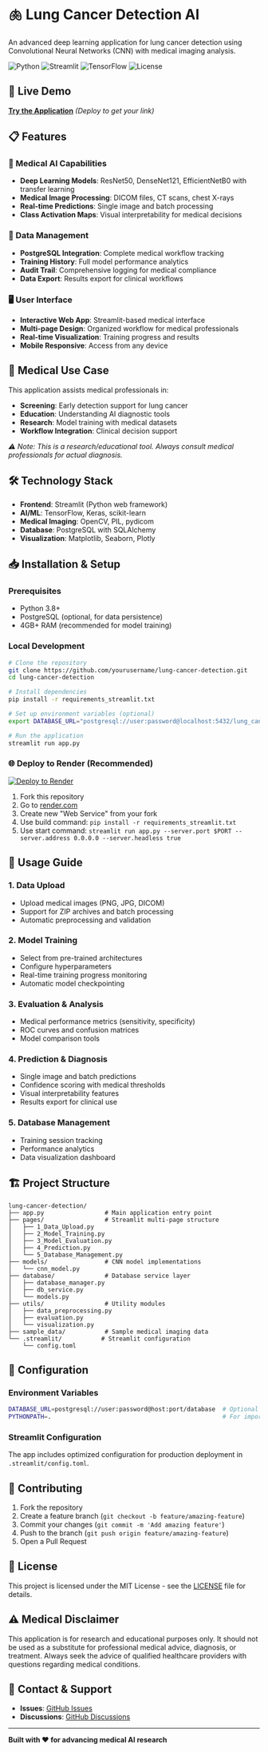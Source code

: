 # 🫁 Lung Cancer Detection AI

An advanced deep learning application for lung cancer detection using Convolutional Neural Networks (CNN) with medical imaging analysis.

![Python](https://img.shields.io/badge/python-v3.8+-blue.svg)
![Streamlit](https://img.shields.io/badge/streamlit-v1.46+-red.svg)
![TensorFlow](https://img.shields.io/badge/tensorflow-v2.17+-orange.svg)
![License](https://img.shields.io/badge/license-MIT-green.svg)

## 🚀 Live Demo

**[Try the Application](https://your-app-name.onrender.com)** *(Deploy to get your link)*

## 📋 Features

### 🔬 Medical AI Capabilities
- **Deep Learning Models**: ResNet50, DenseNet121, EfficientNetB0 with transfer learning
- **Medical Image Processing**: DICOM files, CT scans, chest X-rays
- **Real-time Predictions**: Single image and batch processing
- **Class Activation Maps**: Visual interpretability for medical decisions

### 💾 Data Management
- **PostgreSQL Integration**: Complete medical workflow tracking
- **Training History**: Full model performance analytics
- **Audit Trail**: Comprehensive logging for medical compliance
- **Data Export**: Results export for clinical workflows

### 🖥️ User Interface
- **Interactive Web App**: Streamlit-based medical interface
- **Multi-page Design**: Organized workflow for medical professionals
- **Real-time Visualization**: Training progress and results
- **Mobile Responsive**: Access from any device

## 🏥 Medical Use Case

This application assists medical professionals in:
- **Screening**: Early detection support for lung cancer
- **Education**: Understanding AI diagnostic tools
- **Research**: Model training with medical datasets
- **Workflow Integration**: Clinical decision support

*⚠️ Note: This is a research/educational tool. Always consult medical professionals for actual diagnosis.*

## 🛠️ Technology Stack

- **Frontend**: Streamlit (Python web framework)
- **AI/ML**: TensorFlow, Keras, scikit-learn
- **Medical Imaging**: OpenCV, PIL, pydicom
- **Database**: PostgreSQL with SQLAlchemy
- **Visualization**: Matplotlib, Seaborn, Plotly

## 📥 Installation & Setup

### Prerequisites
- Python 3.8+
- PostgreSQL (optional, for data persistence)
- 4GB+ RAM (recommended for model training)

### Local Development
```bash
# Clone the repository
git clone https://github.com/yourusername/lung-cancer-detection.git
cd lung-cancer-detection

# Install dependencies
pip install -r requirements_streamlit.txt

# Set up environment variables (optional)
export DATABASE_URL="postgresql://user:password@localhost:5432/lung_cancer_db"

# Run the application
streamlit run app.py
```

### 🌐 Deploy to Render (Recommended)

[![Deploy to Render](https://render.com/images/deploy-to-render-button.svg)](https://render.com/deploy)

1. Fork this repository
2. Go to [render.com](https://render.com)
3. Create new "Web Service" from your fork
4. Use build command: `pip install -r requirements_streamlit.txt`
5. Use start command: `streamlit run app.py --server.port $PORT --server.address 0.0.0.0 --server.headless true`

## 📖 Usage Guide

### 1. Data Upload
- Upload medical images (PNG, JPG, DICOM)
- Support for ZIP archives and batch processing
- Automatic preprocessing and validation

### 2. Model Training
- Select from pre-trained architectures
- Configure hyperparameters
- Real-time training progress monitoring
- Automatic model checkpointing

### 3. Evaluation & Analysis
- Medical performance metrics (sensitivity, specificity)
- ROC curves and confusion matrices
- Model comparison tools

### 4. Prediction & Diagnosis
- Single image and batch predictions
- Confidence scoring with medical thresholds
- Visual interpretability features
- Results export for clinical use

### 5. Database Management
- Training session tracking
- Performance analytics
- Data visualization dashboard

## 🏗️ Project Structure

```
lung-cancer-detection/
├── app.py                 # Main application entry point
├── pages/                 # Streamlit multi-page structure
│   ├── 1_Data_Upload.py
│   ├── 2_Model_Training.py
│   ├── 3_Model_Evaluation.py
│   ├── 4_Prediction.py
│   └── 5_Database_Management.py
├── models/                # CNN model implementations
│   └── cnn_model.py
├── database/              # Database service layer
│   ├── database_manager.py
│   ├── db_service.py
│   └── models.py
├── utils/                 # Utility modules
│   ├── data_preprocessing.py
│   ├── evaluation.py
│   └── visualization.py
├── sample_data/           # Sample medical imaging data
└── .streamlit/           # Streamlit configuration
    └── config.toml
```

## 🔧 Configuration

### Environment Variables
```bash
DATABASE_URL=postgresql://user:password@host:port/database  # Optional
PYTHONPATH=.                                                # For imports
```

### Streamlit Configuration
The app includes optimized configuration for production deployment in `.streamlit/config.toml`.

## 🤝 Contributing

1. Fork the repository
2. Create a feature branch (`git checkout -b feature/amazing-feature`)
3. Commit your changes (`git commit -m 'Add amazing feature'`)
4. Push to the branch (`git push origin feature/amazing-feature`)
5. Open a Pull Request

## 📄 License

This project is licensed under the MIT License - see the [LICENSE](LICENSE) file for details.

## ⚠️ Medical Disclaimer

This application is for research and educational purposes only. It should not be used as a substitute for professional medical advice, diagnosis, or treatment. Always seek the advice of qualified healthcare providers with questions regarding medical conditions.

## 📧 Contact & Support

- **Issues**: [GitHub Issues](https://github.com/yourusername/lung-cancer-detection/issues)
- **Discussions**: [GitHub Discussions](https://github.com/yourusername/lung-cancer-detection/discussions)

---

**Built with ❤️ for advancing medical AI research**